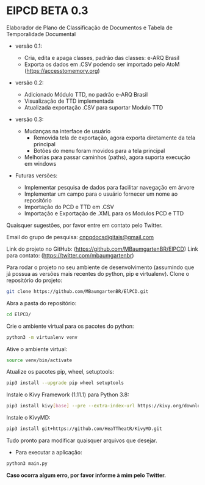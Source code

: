 # ElPCD BETA 0.3
Elaborador de Plano de Classificação de Documentos e Tabela de Temporalidade Documental

- versão 0.1:
    - Cria, edita e apaga classes, padrão das classes: e-ARQ Brasil
    - Exporta os dados em .CSV podendo ser importado pelo AtoM (https://accesstomemory.org)

- versão 0.2:
    - Adicionado Módulo TTD, no padrão e-ARQ Brasil
    - Visualização de TTD implementada
    - Atualizada exportação .CSV para suportar Modulo TTD

- versão 0.3:
    - Mudanças na interface de usuário
        * Removida tela de exportação, agora exporta diretamente da tela principal
        * Botões do menu foram movidos para a tela principal
    - Melhorias para passar caminhos (paths), agora suporta execução em windows

- Futuras versões:
    - Implementar pesquisa de dados para facilitar navegação em árvore
    - Implementar um campo para o usuário fornecer um nome ao repositório
    - Importação do PCD e TTD em .CSV
    - Importação e Exportação de .XML para os Modulos PCD e TTD

Quaisquer sugestões, por favor entre em contato pelo Twitter.

Email do grupo de pesquisa: cnpqdocsdigitais@gmail.com

Link do projeto no GitHub: (https://github.com/MBaumgartenBR/ElPCD)
Link para contato: (https://twitter.com/mbaumgartenbr)

Para rodar o projeto no seu ambiente de desenvolvimento (assumindo que já possua as versões mais recentes do python, pip e virtualenv).
Clone o repositório do projeto:
```bash
git clone https://github.com/MBaumgartenBR/ElPCD.git
```
Abra a pasta do repositório:
```bash
cd ElPCD/
```
Crie o ambiente virtual para os pacotes do python:
```bash
python3 -m virtualenv venv
```
Ative o ambiente virtual:
```bash
source venv/bin/activate
```
Atualize os pacotes pip, wheel, setuptools:
```bash
pip3 install --upgrade pip wheel setuptools
```
Instale o Kivy Framework (1.11.1) para Python 3.8:
```bash
pip3 install kivy[base] --pre --extra-index-url https://kivy.org/downloads/simple/
```
Instale o KivyMD:
```bash
pip3 install git+https://github.com/HeaTTheatR/KivyMD.git
```
Tudo pronto para modificar quaisquer arquivos que desejar.
- Para executar a aplicação:
```bash
python3 main.py
```
**Caso ocorra algum erro, por favor informe à mim pelo Twitter.**
